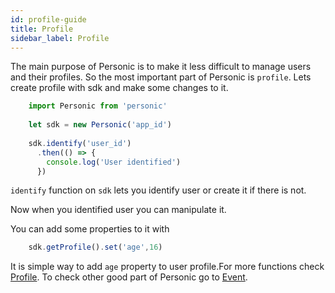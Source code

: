 ```yaml
---
id: profile-guide
title: Profile
sidebar_label: Profile
---
```


The main purpose of Personic is to make it less difficult to manage users and their profiles.
So the most important part of Personic is `profile`.
Lets create profile with sdk and make some changes to it.

```javascript
    import Personic from 'personic'
    
    let sdk = new Personic('app_id')
    
    sdk.identify('user_id')
      .then(() => {
        console.log('User identified')
      })
```
`identify` function on `sdk` lets you identify user or create it if there is not.

Now when you identified user you can manipulate it.

You can add some properties to it with 
```javascript
    sdk.getProfile().set('age',16)
```
It is simple way to add `age` property to user profile.For more functions check [Profile](api-internals.md#Profile).
To check other good part of Personic go to [Event](event-guide.md). 
